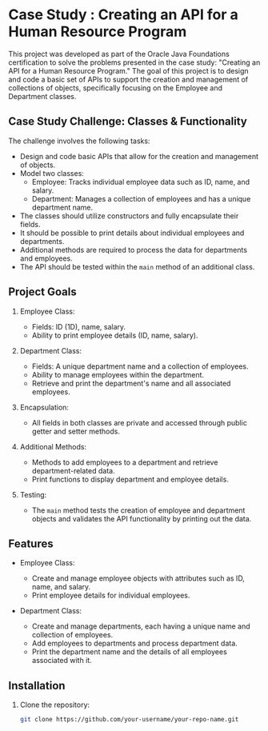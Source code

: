 # Case Study : Creating an API for a Human Resource Program

This project was developed as part of the Oracle Java Foundations certification to solve the problems presented in the case study: "Creating an API for a Human Resource Program."
The goal of this project is to design and code a basic set of APIs to support the creation and management of collections of objects, specifically focusing on the Employee and Department classes.

## Case Study Challenge: Classes & Functionality

The challenge involves the following tasks:

- Design and code basic APIs that allow for the creation and management of objects.
- Model two classes: 
  - Employee: Tracks individual employee data such as ID, name, and salary.
  - Department: Manages a collection of employees and has a unique department name.
- The classes should utilize constructors and fully encapsulate their fields.
- It should be possible to print details about individual employees and departments.
- Additional methods are required to process the data for departments and employees.
- The API should be tested within the `main` method of an additional class.

## Project Goals

1. Employee Class:
   - Fields: ID (1D), name, salary.
   - Ability to print employee details (ID, name, salary).
   
2. Department Class:
   - Fields: A unique department name and a collection of employees.
   - Ability to manage employees within the department.
   - Retrieve and print the department's name and all associated employees.
   
3. Encapsulation:
   - All fields in both classes are private and accessed through public getter and setter methods.
   
4. Additional Methods:
   - Methods to add employees to a department and retrieve department-related data.
   - Print functions to display department and employee details.
   
5. Testing:
   - The `main` method tests the creation of employee and department objects and validates the API functionality by printing out the data.

## Features

- Employee Class:
  - Create and manage employee objects with attributes such as ID, name, and salary.
  - Print employee details for individual employees.

- Department Class:
  - Create and manage departments, each having a unique name and collection of employees.
  - Add employees to departments and process department data.
  - Print the department name and the details of all employees associated with it.

## Installation

1. Clone the repository:

   ```bash
   git clone https://github.com/your-username/your-repo-name.git
